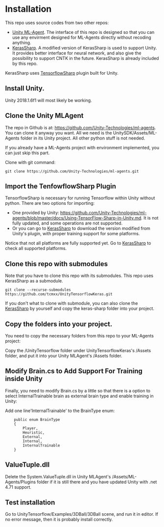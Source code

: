 # Installation

This repo uses source codes from two other repos:
* [Unity ML-Agent](https://github.com/Unity-Technologies/ml-agents). The interface of this repo is designed so that you can use any envirment designed for ML-Agents directly without recoding anything.
* [KerasSharp](https://github.com/tcmxx/keras-sharp). A modified version of KerasSharp is used to support Unity. It provides better interface for neural network, and also give the possibility to support CNTK in the future. KerasSharp is already included by this repo.

KerasSharp uses [TensorflowSharp](https://github.com/migueldeicaza/TensorFlowSharp) plugin built for Unity. 

## Install Unity.
Unity 2018.1.6f1 will most likely be working.

## Clone the Unity MLAgent
The repo in Github is at: https://github.com/Unity-Technologies/ml-agents. You can clone it anyway you want. All we need is the UnitySDK/Assets/ML-Agents folder in its Unity project. All other python stuff is not needed.

If you already have a ML-Agents project with environment implemented, you can just skip this part.

Clone with git command:

    git clone https://github.com/Unity-Technologies/ml-agents.git

## Import the TenfowflowSharp Plugin
TensorflowSharp is necessary for running Tensorflow within Unity without python. 
There are two options for importing:
* One provided by Unity: https://github.com/Unity-Technologies/ml-agents/blob/master/docs/Using-TensorFlow-Sharp-in-Unity.md. It is not fully updated, and some operations are not supported. 
* Or you can go to [KerasSharp](https://github.com/tcmxx/keras-sharp) to download the version modified from Unity's plugin, with proper training support for some platforms. 

Notice that not all platforms are fully supported yet. Go to [KerasSharp](https://github.com/tcmxx/keras-sharp) to check all supported platforms.

## Clone this repo with submodules
Note that you have to clone this repo with its submodules. This repo uses KerasSharp as a submodule. 
 ```
 git clone --recurse-submodules https://github.com/tcmxx/UnityTensorflowKeras.git
 ```
If you don't what to clone with submodule, you can also clone the  [KerasSharp](https://github.com/tcmxx/keras-sharp) by yourself and copy the keras-sharp folder into your project.
 
## Copy the folders into your project.
You need to copy the necessary folders from this repo to your ML-Agents project:

Copy the /UnityTensorflow folder under UnityTensorflowKeras's /Assets folder, and put it into your Unity MLAgent's /Assets folder. 

## Modify Brain.cs to Add Support For Training inside Unity

Finally,  you need to modify Brain.cs by a little so that there is a option to select InternalTrainable brain  as external brain type and enable training in Unity:

Add one line'InternalTrainable' to the BrainType enum:

```    
    public enum BrainType
    {
        Player,
        Heuristic,
        External,
        Internal,
        InternalTrainable
    }
```

## ValueTuple.dll
Delete the System.ValueTuple.dll in Unity MLAgent's /Assets/ML-Agents/Plugins folder if it is still there and you have updated Unity with .net 4.71 support. 

## Test installation
Go to UnityTensorflow/Examples/3DBall/3DBall scene, and run it in editor. If no error message, then it is probably install correctly.

